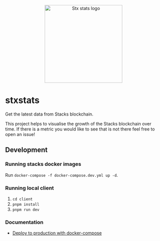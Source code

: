 <p align="center">
  <img src="https://github.com/sigle/stxstats/blob/main/client/public/images/stx_stats_logo_black.svg?raw=true" width="250" alt="Stx stats logo">
</p>

# stxstats

Get the latest data from Stacks blockchain.

This project helps to visualise the growth of the Stacks blockchain over time. If there is a metric you would like to see that is not there feel free to open an issue!

## Development

### Running stacks docker images

Run `docker-compose -f docker-compose.dev.yml up -d`.

### Running local client

1. `cd client`
2. `pnpm install`
3. `pnpm run dev`

### Documentation

- [Deploy to production with docker-compose](docs/deploy-docker-compose.md)
